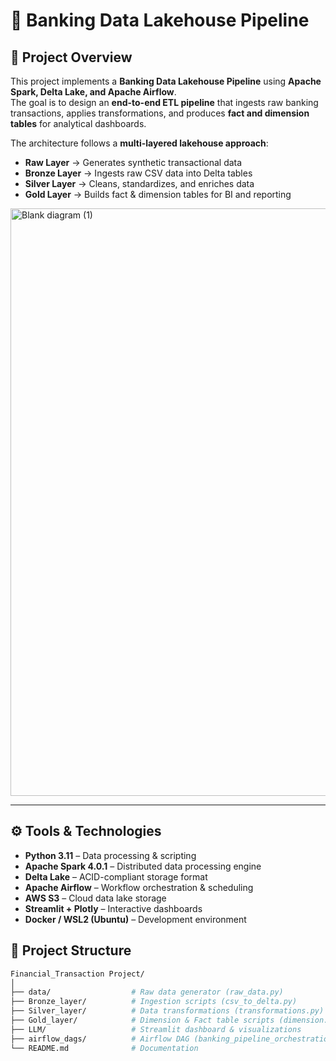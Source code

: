 # 🏦 Banking Data Lakehouse Pipeline

## 📌 Project Overview  
This project implements a **Banking Data Lakehouse Pipeline** using **Apache Spark, Delta Lake, and Apache Airflow**.  
The goal is to design an **end-to-end ETL pipeline** that ingests raw banking transactions, applies transformations, and produces **fact and dimension tables** for analytical dashboards.

The architecture follows a **multi-layered lakehouse approach**:
- **Raw Layer** → Generates synthetic transactional data  
- **Bronze Layer** → Ingests raw CSV data into Delta tables  
- **Silver Layer** → Cleans, standardizes, and enriches data  
- **Gold Layer** → Builds fact & dimension tables for BI and reporting  

<img width="3018" height="940" alt="Blank diagram (1)" src="https://github.com/user-attachments/assets/2675baef-34f2-43f1-bccc-a222d09e21e5" />

---

## ⚙️ Tools & Technologies  
- **Python 3.11** – Data processing & scripting  
- **Apache Spark 4.0.1** – Distributed data processing engine  
- **Delta Lake** – ACID-compliant storage format  
- **Apache Airflow** – Workflow orchestration & scheduling  
- **AWS S3** – Cloud data lake storage  
- **Streamlit + Plotly** – Interactive dashboards  
- **Docker / WSL2 (Ubuntu)** – Development environment  




## 📂 Project Structure  
```bash
Financial_Transaction Project/
│
├── data/                  # Raw data generator (raw_data.py)
├── Bronze_layer/          # Ingestion scripts (csv_to_delta.py)
├── Silver_layer/          # Data transformations (transformations.py)
├── Gold_layer/            # Dimension & Fact table scripts (dimension.py, fact.py)
├── LLM/                   # Streamlit dashboard & visualizations
├── airflow_dags/          # Airflow DAG (banking_pipeline_orchestration.py)
└── README.md              # Documentation

